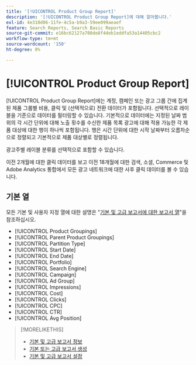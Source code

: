 ```yaml
---
title: '[!UICONTROL Product Group Report]'
description: '[!UICONTROL Product Group Report]에 대해 알아봅니다.'
exl-id: 4e310d06-11fe-4c5a-b9a3-59ee099aeaef
feature: Search Reports, Search Basic Reports
source-git-commit: e16bc62127a708de8f4deb1eddfa53a14405cbc2
workflow-type: tm+mt
source-wordcount: '150'
ht-degree: 0%

---
```


# [!UICONTROL Product Group Report]

[!UICONTROL Product Group Report]에는 계정, 캠페인 또는 광고 그룹 간에 집계된 제품 그룹별 비용, 클릭 및 (선택적으로) 전환 데이터가 포함됩니다. 선택적으로 레이블을 기준으로 데이터를 필터링할 수 있습니다. 기본적으로 데이터에는 지정된 날짜 범위의 각 시간 단위에 대해 노출 횟수를 수신한 제품 목록 광고에 대해 적용 가능한 각 제품 대상에 대한 행이 하나씩 포함됩니다. 행은 시간 단위에 대한 시작 날짜부터 오름차순으로 정렬되고 기본적으로 제품 대상별로 정렬됩니다.

광고주별 레이블 분류를 선택적으로 포함할 수 있습니다.

이전 2개월에 대한 클릭 데이터를 보고 이전 18개월에 대한 검색, 소셜, Commerce 및 Adobe Analytics 통합에서 모든 광고 네트워크에 대한 사후 클릭 데이터를 볼 수 있습니다.

## 기본 열

모든 기본 및 사용자 지정 열에 대한 설명은 &quot;[기본 및 고급 보고서에 대한 보고서 열](basic-advanced-report-columns.md)&quot;을 참조하십시오.

* [!UICONTROL Product Groupings]
* [!UICONTROL Parent Product Groupings]
* [!UICONTROL Partition Type]
* [!UICONTROL Start Date]
* [!UICONTROL End Date]
* [!UICONTROL Portfolio]
* [!UICONTROL Search Engine]
* [!UICONTROL Campaign]
* [!UICONTROL Ad Group]
* [!UICONTROL Impressions]
* [!UICONTROL Cost]
* [!UICONTROL Clicks]
* [!UICONTROL CPC]
* [!UICONTROL CTR]
* [!UICONTROL Avg Position]

>[!MORELIKETHIS]
>
>* [기본 및 고급 보고서 정보](basic-advanced-report-about.md)
>* [기본 또는 고급 보고서 생성](basic-advanced-report-generate.md)
>* [기본 및 고급 보고서 설정](basic-advanced-report-settings.md)
